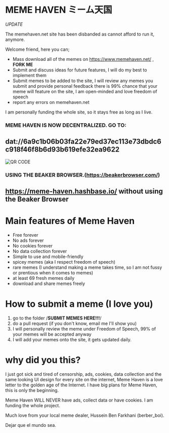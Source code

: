 # MEME HAVEN ミーム天国

*UPDATE*

The memehaven.net site has been disbanded as cannot afford to run it, anymore.

Welcome friend, here you can;

 - Mass download all of the memes on https://www.memehaven.net/ , **FORK ME**
 - Submit and discuss ideas for future features, I will do my best to implement them
 - Submit memes to be added to the site, I will review any memes you submit and provide personal feedback there is 99% chance that your meme will feature on the site, I am open-minded and love freedom of speech
 - report any errors on memehaven.net

I am personally funding the whole site, so it stays free as long as I live. 

### MEME HAVEN IS NOW DECENTRALIZED. GO TO: 
## dat://6a9c1b06b03fa22e79ed37ec113e73dbdc6c918f46f8b6d93b619efe32ea9622 

 ![QR CODE](https://github.com/Hussein-Ben/MEME-HAVEN/blob/master/MEME%20HAVEN%20DAT%20URL.png)


### USING THE BEAKER BROWSER.(https://beakerbrowser.com/)

## https://meme-haven.hashbase.io/ without using the Beaker Browser

# Main features of Meme Haven

- Free forever 
- No ads forever 
- No cookies forever 
- No data collection forever 
- Simple to use and mobile-friendly 
- spicey memes (aka I respect freedom of speech)
- rare memes (I understand making a meme takes time, so I am not fussy or prentious when it comes to memes) 
- at least 69 fresh memes daily 
- download and share memes freely

# How to submit a meme (I love you)

 1. go to the folder /**SUBMIT MEMES HERE!!!**/
 2. do a pull request (if you don't know, email me I'll show you)
 3. I will personally review the meme under Freedom of Speech, 99% of your memes will be accepted anyway
 4. I will add your memes onto the site, it gets updated daily.

# why did you this?

I just got sick and tired of censorship, ads, cookies, data collection and the same looking UI design for every site on the internet,  Meme Haven is a love letter to the golden age of the Internet.  I have big plans for Meme Haven, this is only the beginning. 
  
Meme Haven WILL NEVER have ads, collect data or have cookies. I am funding the whole project.

Much love from your local meme dealer, Hussein Ben Farkhani (berber_boi).

Dejar que el mundo sea.

